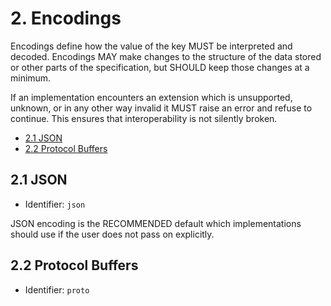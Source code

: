 # 2. Encodings

Encodings define how the value of the key MUST be interpreted and
decoded. Encodings MAY make changes to the structure of the data stored
or other parts of the specification, but SHOULD keep those changes at a
minimum.

If an implementation encounters an extension which is unsupported,
unknown, or in any other way invalid it MUST raise an error and refuse
to continue. This ensures that interoperability is not silently broken.

* [2.1 JSON](#21-json)
* [2.2 Protocol Buffers](#22-protocol-buffers)

## 2.1 JSON

* Identifier: `json`

JSON encoding is the RECOMMENDED default which implementations should
use if the user does not pass on explicitly.

## 2.2 Protocol Buffers

* Identifier: `proto`
